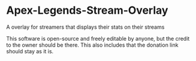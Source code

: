 # Apex-Legends-Stream-Overlay
A overlay for streamers that displays their stats on their streams

This software is open-source and freely editable by anyone, but the credit to the owner should be there. This also includes that the donation link should stay as it is.
